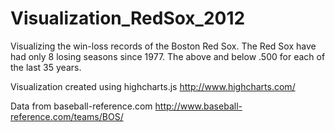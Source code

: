 Visualization_RedSox_2012
=========================
Visualizing the win-loss records of the Boston Red Sox. 
The Red Sox have had only 8 losing seasons since 1977. 
The above and below .500 for each of the last 35 years.

Visualization created using highcharts.js
http://www.highcharts.com/

Data from baseball-reference.com 
http://www.baseball-reference.com/teams/BOS/


